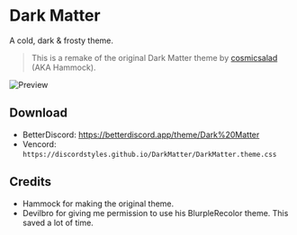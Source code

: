 # Dark Matter
A cold, dark & frosty theme.
> This is a remake of the original Dark Matter theme by [cosmicsalad](http://github.com/cosmicsalad/) (AKA Hammock).

![Preview]([https://i.imgur.com/xSG96qa.png](https://imgur.com/a/K1AQHff))

## Download
- BetterDiscord: https://betterdiscord.app/theme/Dark%20Matter
- Vencord: `https://discordstyles.github.io/DarkMatter/DarkMatter.theme.css`

## Credits
* Hammock for making the original theme.
* Devilbro for giving me permission to use his BlurpleRecolor theme. This saved a lot of time.
